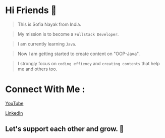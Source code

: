 

<!--
**nayaksofia/nayaksofia** is a ✨ _special_ ✨ repository because its `README.md` (this file) appears on your GitHub profile.

Here are some ideas to get you started:

- 🔭 I’m currently working on ...
- 🌱 I’m currently learning ...
- 👯 I’m looking to collaborate on ...
- 🤔 I’m looking for help with ...
- 💬 Ask me about ...
- 📫 How to reach me: ...
- 😄 Pronouns: ...
- ⚡ Fun fact: ...
-->
# Hi Friends 👋

> This is Sofia Nayak from India. 

> My mission is to become a `Fullstack Developer`.

> I am currently learning `Java`.

> Now I am getting started to create content on "OOP-Java".

> I strongly focus on `coding effiency` and `creating contents` that help me and others too.

# Connect With Me :

[YouTube](https://www.youtube.com/channel/UC52FbJvOtKytDuiZJP8St8Q "CodeWithSofia")

[LinkedIn](https://www.linkedin.com/in/sofia-nayak-7177132b/ "LinkedIn-Sofia")

## Let's support each other and grow. 🌱
